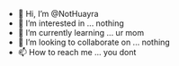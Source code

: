 - 👋 Hi, I’m @NotHuayra
- 👀 I’m interested in ... nothing
- 🌱 I’m currently learning ... ur mom
- 💞️ I’m looking to collaborate on ... nothing
- 📫 How to reach me ... you dont

<!---
NotHuayra/NotHuayra is a ✨ special ✨ repository because its `README.md` (this file) appears on your GitHub profile.
You can click the Preview link to take a look at your changes.
--->

